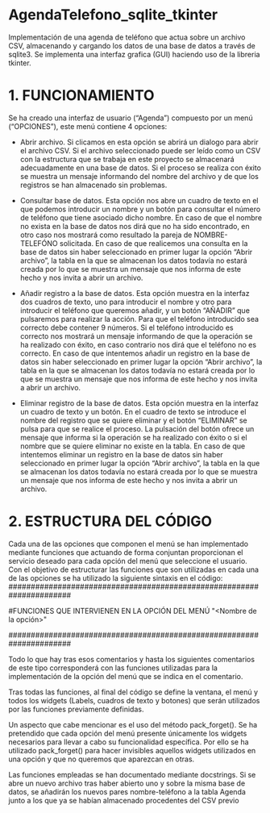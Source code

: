 # AgendaTelefono_sqlite_tkinter
Implementación de una agenda de teléfono que actua sobre un archivo CSV, almacenando y cargando los datos de una base de datos a través de sqlite3. Se implementa una interfaz grafica (GUI) haciendo uso de la libreria tkinter. 
# 1. FUNCIONAMIENTO 
Se ha creado una interfaz de usuario (“Agenda”) compuesto por un menú (“OPCIONES”), este 
menú contiene 4 opciones:
- Abrir archivo. Si clicamos en esta opción se abrirá un dialogo para abrir el archivo CSV. 
Si el archivo seleccionado puede ser leído como un CSV con la estructura que se trabaja 
en este proyecto se almacenará adecuadamente en una base de datos. Si el proceso se 
realiza con éxito se muestra un mensaje informando del nombre del archivo y de que 
los registros se han almacenado sin problemas.

- Consultar base de datos. Esta opción nos abre un cuadro de texto en el que podemos 
introducir un nombre y un botón para consultar el número de teléfono que tiene 
asociado dicho nombre. En caso de que el nombre no exista en la base de datos nos dirá 
que no ha sido encontrado, en otro caso nos mostrará como resultado la pareja de 
NOMBRE-TELEFÓNO solicitada. En caso de que realicemos una consulta en la base de 
datos sin haber seleccionado en primer lugar la opción “Abrir archivo”, la tabla en la que 
se almacenan los datos todavía no estará creada por lo que se muestra un mensaje que 
nos informa de este hecho y nos invita a abrir un archivo.

- Añadir registro a la base de datos. Esta opción muestra en la interfaz dos cuadros de 
texto, uno para introducir el nombre y otro para introducir el teléfono que queremos 
añadir, y un botón “AÑADIR” que pulsaremos para realizar la acción. Para que el 
teléfono introducido sea correcto debe contener 9 números. Si el teléfono introducido 
es correcto nos mostrará un mensaje informando de que la operación se ha realizado 
con éxito, en caso contrario nos dirá que el teléfono no es correcto. En caso de que 
intentemos añadir un registro en la base de datos sin haber seleccionado en primer lugar 
la opción “Abrir archivo”, la tabla en la que se almacenan los datos todavía no estará 
creada por lo que se muestra un mensaje que nos informa de este hecho y nos invita a 
abrir un archivo.

- Eliminar registro de la base de datos. Esta opción muestra en la interfaz un cuadro de 
texto y un botón. En el cuadro de texto se introduce el nombre del registro que se quiere 
eliminar y el botón “ELIMINAR” se pulsa para que se realice el proceso. La pulsación del 
botón ofrece un mensaje que informa si la operación se ha realizado con éxito o si el 
nombre que se quiere eliminar no existe en la tabla. En caso de que intentemos eliminar 
un registro en la base de datos sin haber seleccionado en primer lugar la opción “Abrir 
archivo”, la tabla en la que se almacenan los datos todavía no estará creada por lo que 
se muestra un mensaje que nos informa de este hecho y nos invita a abrir un archivo.

# 2. ESTRUCTURA DEL CÓDIGO

Cada una de las opciones que componen el menú se han implementado mediante funciones que 
actuando de forma conjuntan proporcionan el servicio deseado para cada opción del menú que 
seleccione el usuario. 
Con el objetivo de estructurar las funciones que son utilizadas en cada una de las opciones se ha 
utilizado la siguiente sintaxis en el código:
######################################################################

#FUNCIONES QUE INTERVIENEN EN LA OPCIÓN DEL MENÚ "<Nombre de la opción>"

######################################################################

Todo lo que hay tras esos comentarios y hasta los siguientes comentarios de este tipo 
corresponderá con las funciones utilizadas para la implementación de la opción del menú que 
se indica en el comentario.

Tras todas las funciones, al final del código se define la ventana, el menú y todos los widgets 
(Labels, cuadros de texto y botones) que serán utilizados por las funciones previamente 
definidas.

Un aspecto que cabe mencionar es el uso del método pack_forget(). Se ha pretendido que cada 
opción del menú presente únicamente los widgets necesarios para llevar a cabo su funcionalidad 
específica. Por ello se ha utilizado pack_forget() para hacer invisibles aquellos widgets utilizados 
en una opción y que no queremos que aparezcan en otras.

Las funciones empleadas se han documentado mediante docstrings. Si se abre un nuevo archivo 
tras haber abierto uno y sobre la misma base de datos, se añadirán los nuevos pares nombre-teléfono a la tabla Agenda junto a los que ya se habían almacenado procedentes del CSV previo

